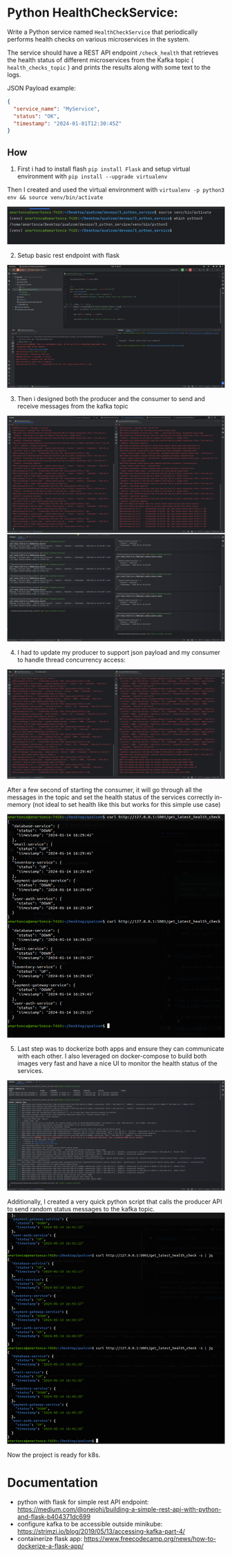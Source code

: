 # Python HealthCheckService:

Write a Python service named `HealthCheckService` that periodically performs health checks on various
microservices in the system.

The service should have a REST API endpoint `/check_health` that retrieves the health status of different
microservices from the Kafka topic ( `health_checks_topic` ) and prints the results along with some text to the logs.

JSON Payload example:

```json
{
  "service_name": "MyService",
  "status": "OK",
  "timestamp": "2024-01-01T12:30:45Z"
}
```

## How

1. First i had to install flash `pip install Flask` and setup virtual environment
   with `pip install --upgrade virtualenv`

Then I created and used the virtual environment with `virtualenv -p python3 env && source venv/bin/activate`

![img.png](img.png)

2. Setup basic rest endpoint with flask

![img_1.png](img_1.png)

3. Then i designed both the producer and the consumer to send and receive messages from the kafka topic

![img_2.png](img_2.png)
![img_3.png](img_3.png)

4. I had to update my producer to support json payload and my consumer to handle thread concurrency access:

![img_4.png](img_4.png)

After a few second of starting the consumer, it will go through all the messages in the topic and set the health status
of the services correctly in-memory (not ideal to set health like this but works for this simple use case)

![img_5.png](img_5.png)

5. Last step was to dockerize both apps and ensure they can communicate with each other. I also leveraged on
   docker-compose to build both images very fast and have a nice UI to monitor the health status of the services.

![img_7.png](img_7.png)

Additionally, I created a very quick python script that calls the producer API to send random status messages to the
kafka topic.
![img_6.png](img_6.png)

Now the project is ready for k8s.

# Documentation

- python with flask for simple rest API
  endpoint: https://medium.com/@onejohi/building-a-simple-rest-api-with-python-and-flask-b404371dc699
- configure kafka to be accessible outside minikube: https://strimzi.io/blog/2019/05/13/accessing-kafka-part-4/
- containerize flask app: https://www.freecodecamp.org/news/how-to-dockerize-a-flask-app/
